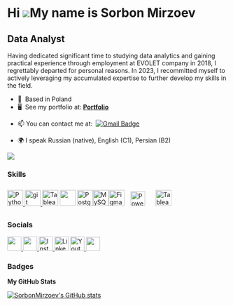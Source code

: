 Hi ![](https://user-images.githubusercontent.com/18350557/176309783-0785949b-9127-417c-8b55-ab5a4333674e.gif)My name is Sorbon Mirzoev
======================================================================================================================================

Data Analyst
------------

Having dedicated significant time to studying data analytics and gaining practical experience through employment at EVOLET company in 2018, I regrettably departed for personal reasons. In 2023, I recommitted myself to actively leveraging my accumulated expertise to further develop my skills in the field.

* 📍  Based in Poland
* 🖥️  See my portfolio at: [**Portfolio**](https://site155321.nicepage.io/?version=be6ec6b6-30a3-4f2a-a6c2-cb13f3b3c8b3)
- :mailbox:  You can contact me at:   [![Gmail Badge](https://img.shields.io/badge/-Gmail-red?style=flat&logo=Gmail&logoColor=white)](sorbon.jobs@gmail.com)
* 🌍 I speak Russian (native), English (C1), Persian (B2)

<a href="https://www.github.com/SorbonMirzoev" target="_blank" rel="noreferrer"><img
src="https://img.shields.io/github/followers/SorbonMirzoev?logo=github&style=for-the-badge&color=22c55e&labelColor=181824" /></a>

### Skills


<p align="left">
<a href="https://www.python.org/" target="_blank" rel="noreferrer"><img src="https://raw.githubusercontent.com/danielcranney/readme-generator/main/public/icons/skills/python-colored.svg" width="36" height="36" alt="Python" /></a><a
<a href="https://jupyter.org/" target="_blank" rel="noreferrer"> <img src="https://raw.githubusercontent.com/daniilshat/daniilshat/2583381c09497c680369e95dce7e029d93484d94/icons/Jupyter.svg" alt="git" width="36" height="36"/> </a>                      
<img src="https://cdn.jsdelivr.net/gh/devicons/devicon@latest/icons/pandas/pandas-original.svg" alt="Tableau" height="36" /></a>  
<img src="https://cdn.jsdelivr.net/gh/devicons/devicon@latest/icons/azuresqldatabase/azuresqldatabase-original.svg" height="36" /></a>  
<a href="https://www.postgresql.org/" target="_blank" rel="noreferrer"><img src="https://raw.githubusercontent.com/danielcranney/readme-generator/main/public/icons/skills/postgresql-colored.svg" width="36" height="36" alt="PostgreSQL" /></a><a href="https://www.mysql.com/" target="_blank" rel="noreferrer"><img src="https://raw.githubusercontent.com/danielcranney/readme-generator/main/public/icons/skills/mysql-colored.svg" width="36" height="36" alt="MySQL" /></a><a href="https://www.figma.com/" target="_blank" rel="noreferrer"><img src="https://raw.githubusercontent.com/danielcranney/readme-generator/main/public/icons/skills/figma-colored.svg" width="36" height="36" alt="Figma" /></a>
<a href="https://powerbi.microsoft.com/en-us/" target="_blank"><img style="margin: 10px" src="https://profilinator.rishav.dev/skills-assets/powerbi.png" alt="Power Bi" height="33" /></a>  
<a href="https://www.tableau.com/" target="_blank"><img style="margin: 10px" src="https://profilinator.rishav.dev/skills-assets/tableau.svg" alt="Tableau" height="36" /></a>  
          
</p>


          
### Socials
 

<p align="left"> <a href="https://www.facebook.com/profile.php?id=100029431162195" target="_blank" rel="noreferrer"> <picture> <source media="(prefers-color-scheme: dark)" srcset="https://raw.githubusercontent.com/danielcranney/readme-generator/main/public/icons/socials/facebook-dark.svg" /> <source media="(prefers-color-scheme: light)" srcset="https://raw.githubusercontent.com/danielcranney/readme-generator/main/public/icons/socials/facebook.svg" /> <img src="https://raw.githubusercontent.com/danielcranney/readme-generator/main/public/icons/socials/facebook.svg" width="32" height="32" /> </picture> </a> 
  <a href="https://www.github.com/SorbonMirzoev" target="_blank" rel="noreferrer"> <picture> <source media="(prefers-color-scheme: dark)" srcset="https://raw.githubusercontent.com/danielcranney/readme-generator/main/public/icons/socials/github-dark.svg" /> <source media="(prefers-color-scheme: light)" srcset="https://raw.githubusercontent.com/danielcranney/readme-generator/main/public/icons/socials/github.svg" /> <img src="https://raw.githubusercontent.com/danielcranney/readme-generator/main/public/icons/socials/github.svg" width="32" height="32" /> </picture> </a> 
<a href="http://www.instagram.com/_mlrzoev" target="_blank" rel="noreferrer">
  <img src="https://raw.githubusercontent.com/danielcranney/readme-generator/main/public/icons/socials/instagram.svg" 
       srcset="https://raw.githubusercontent.com/danielcranney/readme-generator/main/public/icons/socials/instagram.svg" 
       width="32" height="32" alt="Instagram"/>
</a>
</a>
  <a href="https://www.linkedin.com/in/peterthehan">
    <img alt="LinkedIn" title="LinkedIn" height="32" width="32" src="https://cdn.simpleicons.org/linkedin"></a>
    <a href="https://www.youtube.com/@worldofanalysis/featured" target="_blank">
      <img src="https://cdn-icons-png.flaticon.com/512/3670/3670147.png" width="32" height="32" alt="Youtube"/>
    </a> <a href="https://www.threads.net/@_mlrzoev" target="_blank" rel="noreferrer"> <picture> <source media="(prefers-color-scheme: dark)" srcset="https://raw.githubusercontent.com/danielcranney/readme-generator/main/public/icons/socials/threads-dark.svg" /> <source media="(prefers-color-scheme: light)" srcset="https://raw.githubusercontent.com/danielcranney/readme-generator/main/public/icons/socials/threads.svg" /> <img src="https://raw.githubusercontent.com/danielcranney/readme-generator/main/public/icons/socials/threads.svg" width="32" height="31" /> </picture> </a></p>

### Badges

<b>My GitHub Stats</b>

<a href="http://www.github.com/SorbonMirzoev"><img src="https://github-readme-stats.vercel.app/api?username=SorbonMirzoev&show_icons=true&hide=&count_private=true&title_color=ffffff&text_color=ffffff&icon_color=22c55e&bg_color=181824&hide_border=true&show_icons=true" alt="SorbonMirzoev's GitHub stats" /></a>
